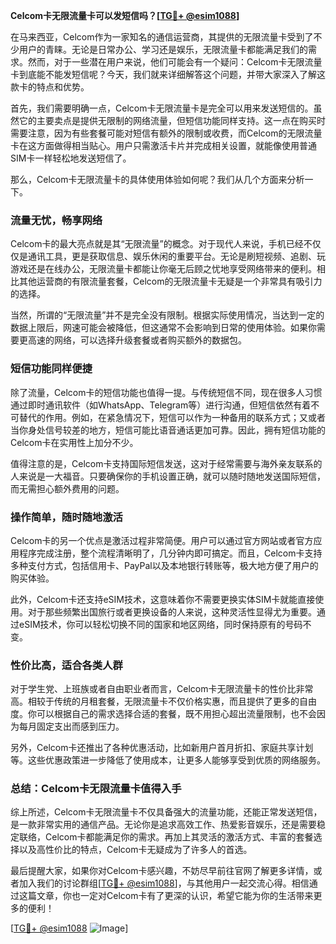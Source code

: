 **Celcom卡无限流量卡可以发短信吗？[[TG💪+ @esim1088](https://t.me/s/esim1088)]**

在马来西亚，Celcom作为一家知名的通信运营商，其提供的无限流量卡受到了不少用户的青睐。无论是日常办公、学习还是娱乐，无限流量卡都能满足我们的需求。然而，对于一些潜在用户来说，他们可能会有一个疑问：Celcom卡无限流量卡到底能不能发短信呢？今天，我们就来详细解答这个问题，并带大家深入了解这款卡的特点和优势。

首先，我们需要明确一点，Celcom卡无限流量卡是完全可以用来发送短信的。虽然它的主要卖点是提供无限制的网络流量，但短信功能同样支持。这一点在购买时需要注意，因为有些套餐可能对短信有额外的限制或收费，而Celcom的无限流量卡在这方面做得相当贴心。用户只需激活卡片并完成相关设置，就能像使用普通SIM卡一样轻松地发送短信了。

那么，Celcom卡无限流量卡的具体使用体验如何呢？我们从几个方面来分析一下。

### **流量无忧，畅享网络**
Celcom卡的最大亮点就是其“无限流量”的概念。对于现代人来说，手机已经不仅仅是通讯工具，更是获取信息、娱乐休闲的重要平台。无论是刷短视频、追剧、玩游戏还是在线办公，无限流量卡都能让你毫无后顾之忧地享受网络带来的便利。相比其他运营商的有限流量套餐，Celcom的无限流量卡无疑是一个非常具有吸引力的选择。

当然，所谓的“无限流量”并不是完全没有限制。根据实际使用情况，当达到一定的数据上限后，网速可能会被降低，但这通常不会影响到日常的使用体验。如果你需要更高速的网络，可以选择升级套餐或者购买额外的数据包。

### **短信功能同样便捷**
除了流量，Celcom卡的短信功能也值得一提。与传统短信不同，现在很多人习惯通过即时通讯软件（如WhatsApp、Telegram等）进行沟通，但短信依然有着不可替代的作用。例如，在紧急情况下，短信可以作为一种备用的联系方式；又或者当你身处信号较差的地方，短信可能比语音通话更加可靠。因此，拥有短信功能的Celcom卡在实用性上加分不少。

值得注意的是，Celcom卡支持国际短信发送，这对于经常需要与海外亲友联系的人来说是一大福音。只要确保你的手机设置正确，就可以随时随地发送国际短信，而无需担心额外费用的问题。

### **操作简单，随时随地激活**
Celcom卡的另一个优点是激活过程非常简便。用户可以通过官方网站或者官方应用程序完成注册，整个流程清晰明了，几分钟内即可搞定。而且，Celcom卡支持多种支付方式，包括信用卡、PayPal以及本地银行转账等，极大地方便了用户的购买体验。

此外，Celcom卡还支持eSIM技术，这意味着你不需要更换实体SIM卡就能直接使用。对于那些频繁出国旅行或者更换设备的人来说，这种灵活性显得尤为重要。通过eSIM技术，你可以轻松切换不同的国家和地区网络，同时保持原有的号码不变。

### **性价比高，适合各类人群**
对于学生党、上班族或者自由职业者而言，Celcom卡无限流量卡的性价比非常高。相较于传统的月租套餐，无限流量卡不仅价格实惠，而且提供了更多的自由度。你可以根据自己的需求选择合适的套餐，既不用担心超出流量限制，也不会因为每月固定支出而感到压力。

另外，Celcom卡还推出了各种优惠活动，比如新用户首月折扣、家庭共享计划等。这些优惠政策进一步降低了使用成本，让更多人能够享受到优质的网络服务。

### **总结：Celcom卡无限流量卡值得入手**
综上所述，Celcom卡无限流量卡不仅具备强大的流量功能，还能正常发送短信，是一款非常实用的通信产品。无论你是追求高效工作、热爱影音娱乐，还是需要稳定联络，Celcom卡都能满足你的需求。再加上其灵活的激活方式、丰富的套餐选择以及高性价比的特点，Celcom卡无疑成为了许多人的首选。

最后提醒大家，如果你对Celcom卡感兴趣，不妨尽早前往官网了解更多详情，或者加入我们的讨论群组[[TG💪+ @esim1088](https://t.me/s/esim1088)]，与其他用户一起交流心得。相信通过这篇文章，你也一定对Celcom卡有了更深的认识，希望它能为你的生活带来更多的便利！

[[TG💪+ @esim1088](https://t.me/s/esim1088) ![Image](https://i.postimg.cc/4NQfJmqS/Snipaste-2025-05-13-00-14-12.png)]